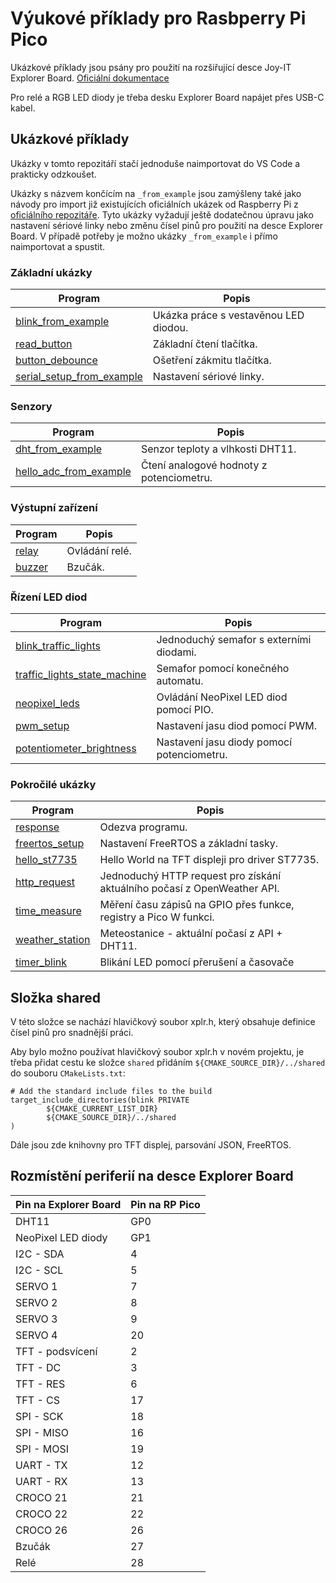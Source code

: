 # Výukové příklady pro Rasbperry Pi Pico
Ukázkové příklady jsou psány pro použití na rozšiřující desce Joy-IT Explorer Board. [Oficiální dokumentace](https://joy-it.net/en/products/RB-P-XPLR)

Pro relé a RGB LED diody je třeba desku Explorer Board napájet přes USB-C kabel.

## Ukázkové příklady
Ukázky v tomto repozitáří stačí jednoduše naimportovat do VS Code a prakticky odzkoušet.

Ukázky s názvem končícím na `_from_example` jsou zamýšleny také jako návody pro import již existujících oficiálních ukázek od Raspberry Pi z [oficiálního repozitáře](https://github.com/raspberrypi/pico-examples). Tyto ukázky vyžadují ještě dodatečnou úpravu jako nastavení sériové linky nebo změnu čísel pinů pro použití na desce Explorer Board. V případě potřeby je možno ukázky `_from_example` i přímo naimportovat a spustit.

### Základní ukázky
Program|Popis
---|---
[blink_from_example](blink_from_example/) | Ukázka práce s vestavěnou LED diodou.
[read_button](read_button/) | Základní čtení tlačítka.
[button_debounce](button_debounce/) | Ošetření zákmitu tlačítka.
[serial_setup_from_example](serial_setup_from_example/) | Nastavení sériové linky.

### Senzory
Program|Popis
---|---
[dht_from_example](dht_from_example/) | Senzor teploty a vlhkosti DHT11.
[hello_adc_from_example](hello_adc_from_example/) | Čtení analogové hodnoty z potenciometru.

### Výstupní zařízení
Program|Popis
---|---
[relay](relay/) | Ovládání relé.
[buzzer](buzzer/) | Bzučák.

### Řízení LED diod
Program|Popis
---|---
[blink_traffic_lights](blink_traffic_lights/) | Jednoduchý semafor s externími diodami.
[traffic_lights_state_machine](traffic_lights_state_machine/) | Semafor pomocí konečného automatu.
[neopixel_leds](neopixel_leds/) | Ovládání NeoPixel LED diod pomocí PIO.
[pwm_setup](pwm_setup/) | Nastavení jasu diod pomocí PWM.
[potentiometer_brightness](potentiometer_brightness/) | Nastavení jasu diody pomocí potenciometru.

### Pokročilé ukázky
Program|Popis
---|---
[response](response/) | Odezva programu.
[freertos_setup](freertos_setup/) | Nastavení FreeRTOS a základní tasky.
[hello_st7735](hello_st7735/) | Hello World na TFT displeji pro driver ST7735.
[http_request](http_request/) | Jednoduchý HTTP request pro získání aktuálního počasí z OpenWeather API.
[time_measure](time_measure/) | Měření času zápisů na GPIO přes funkce, registry a Pico W funkci.
[weather_station](weather_station/) | Meteostanice - aktuální počasí z API + DHT11.
[timer_blink](timer_blink/) | Blikání LED pomocí přerušení a časovače

## Složka shared
V této složce se nachází hlavičkový soubor xplr.h, který obsahuje definice čísel pinů pro snadnější práci.

Aby bylo možno používat hlavičkový soubor xplr.h v novém projektu, je třeba přidat cestu ke složce `shared` přidáním `${CMAKE_SOURCE_DIR}/../shared` do souboru `CMakeLists.txt`:
```
# Add the standard include files to the build
target_include_directories(blink PRIVATE
        ${CMAKE_CURRENT_LIST_DIR}
        ${CMAKE_SOURCE_DIR}/../shared
)
```
Dále jsou zde knihovny pro TFT displej, parsování JSON, FreeRTOS.

## Rozmístění periferií na desce Explorer Board
Pin na Explorer Board|Pin na RP Pico
---|---
DHT11|GP0
NeoPixel LED diody|GP1
I2C - SDA|4
I2C - SCL|5
SERVO 1|7
SERVO 2|8
SERVO 3|9
SERVO 4|20
TFT - podsvícení|2
TFT - DC|3
TFT - RES|6
TFT - CS|17
SPI - SCK|18
SPI - MISO|16
SPI - MOSI|19
UART - TX|12
UART - RX|13
CROCO 21|21
CROCO 22|22
CROCO 26|26
Bzučák|27
Relé|28